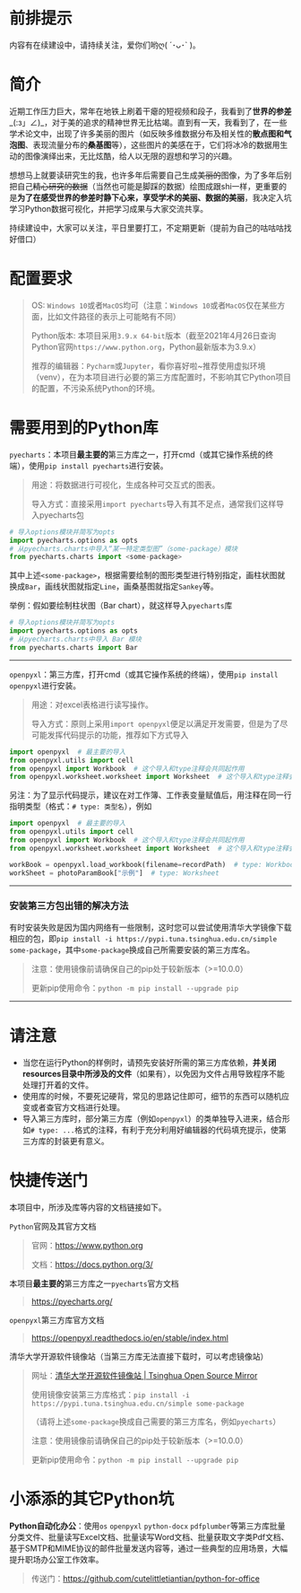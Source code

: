 # 前排提示

内容有在续建设中，请持续关注，爱你们哟ღ( ´･ᴗ･` )。

# 简介

近期工作压力巨大，常年在地铁上刷着干瘪的短视频和段子，我看到了**世界的参差**\_(:з」∠)\_，对于美的追求的精神世界无比枯竭。直到有一天，我看到了，在一些学术论文中，出现了许多美丽的图片（如反映多维数据分布及相关性的**散点图和气泡图**、表现流量分布的**桑基图**等），这些图片的美感在于，它们将冰冷的数据用生动的图像演绎出来，无比炫酷，给人以无限的遐想和学习的兴趣。

想想马上就要读研究生的我，也许多年后需要自己生成~~美丽的~~图像，为了多年后别把自己~~精心研究的数据~~（当然也可能是脚踩的数据）绘图成跟shi一样，更重要的是**为了在感受世界的参差时静下心来，享受学术的美丽、数据的美丽**，我决定入坑学习Python数据可视化，并把学习成果与大家交流共享。

持续建设中，大家可以关注，平日里要打工，不定期更新（提前为自己的咕咕咕找好借口）

# 配置要求

> OS: ``Windows 10``或者``MacOS``均可（注意：``Windows 10``或者``MacOS``仅在某些方面，比如文件路径的表示上可能略有不同）
> 
> Python版本: 本项目采用``3.9.x 64-bit``版本（截至2021年4月26日查询Python官网``https://www.python.org``，Python最新版本为3.9.x）
> 
> 推荐的编辑器：``Pycharm``或``Jupyter``，看你喜好啦~推荐使用虚拟环境（venv），在为本项目进行必要的第三方库配置时，不影响其它Python项目的配置，不污染系统Python的环境。

# 需要用到的Python库

``pyecharts``：本项目**最主要的**第三方库之一，打开cmd（或其它操作系统的终端），使用``pip install pyecharts``进行安装。

> 用途：将数据进行可视化，生成各种可交互式的图表。
>
> 导入方式：直接采用``import pyecharts``导入有其不足点，通常我们这样导入pyecharts包

```python
# 导入options模块并简写为opts
import pyecharts.options as opts
# 从pyecharts.charts中导入“某一特定类型图”（some-package）模块
from pyecharts.charts import <some-package>
```

其中上述``<some-package>``，根据需要绘制的图形类型进行特别指定，画柱状图就换成``Bar``，画线状图就指定``Line``，画桑基图就指定``Sankey``等。

举例：假如要绘制柱状图（Bar chart），就这样导入``pyecharts``库

```python
# 导入options模块并简写为opts
import pyecharts.options as opts
# 从pyecharts.charts中导入 Bar 模块
from pyecharts.charts import Bar
```

***

``openpyxl``：第三方库，打开cmd（或其它操作系统的终端），使用``pip install openpyxl``进行安装。

> 用途：对excel表格进行读写操作。
>
> 导入方式：原则上采用``import openpyxl``便足以满足开发需要，但是为了尽可能发挥代码提示的功能，推荐如下方式导入

```python
import openpyxl  # 最主要的导入
from openpyxl.utils import cell
from openpyxl import Workbook  # 这个导入和type注释会共同起作用
from openpyxl.worksheet.worksheet import Worksheet  # 这个导入和type注释会共同起作用
```

另注：为了显示代码提示，建议在对工作簿、工作表变量赋值后，用注释在同一行指明类型（格式：``# type: 类型名``），例如

```python
import openpyxl  # 最主要的导入
from openpyxl.utils import cell
from openpyxl import Workbook  # 这个导入和type注释会共同起作用
from openpyxl.worksheet.worksheet import Worksheet  # 这个导入和type注释会共同起作用

workBook = openpyxl.load_workbook(filename=recordPath)  # type: Workbook
workSheet = photoParamBook["示例"]  # type: Worksheet
```

***

### 安装第三方包出错的解决方法

有时安装失败是因为国内网络有一些限制，这时您可以尝试使用清华大学镜像下载相应的包，即``pip install -i https://pypi.tuna.tsinghua.edu.cn/simple some-package``，其中``some-package``换成自己所需要安装的第三方库名。

> 注意：使用镜像前请确保自己的pip处于较新版本（>=10.0.0）
> 
> 更新pip使用命令：``python -m pip install --upgrade pip``

***

# 请注意

* 当您在运行Python的样例时，请预先安装好所需的第三方库依赖，**并关闭resources目录中所涉及的文件**（如果有），以免因为文件占用导致程序不能处理打开着的文件。
* 使用库的时候，不要死记硬背，常见的思路记住即可，细节的东西可以随机应变或者查官方文档进行处理。
* 导入第三方库时，部分第三方库（例如``openpyxl``）的类单独导入进来，结合形如``# type: ...``格式的注释，有利于充分利用好编辑器的代码填充提示，使第三方库的封装更有意义。

# 快捷传送门

本项目中，所涉及库等内容的文档链接如下。

``Python``官网及其官方文档

> 官网：https://www.python.org
> 
> 文档：https://docs.python.org/3/

本项目**最主要的**第三方库之一``pyecharts``官方文档

> https://pyecharts.org/

``openpyxl``第三方库官方文档

> https://openpyxl.readthedocs.io/en/stable/index.html

清华大学开源软件镜像站（当第三方库无法直接下载时，可以考虑镜像站）

> 网址：[清华大学开源软件镜像站 | Tsinghua Open Source Mirror](https://mirrors.tuna.tsinghua.edu.cn/)
>
> 使用镜像安装第三方库格式：``pip install -i https://pypi.tuna.tsinghua.edu.cn/simple some-package``
>
> （请将上述``some-package``换成自己需要的第三方库名，例如``pyecharts``）
> 
> 注意：使用镜像前请确保自己的pip处于较新版本（>=10.0.0）
> 
> 更新pip使用命令：``python -m pip install --upgrade pip``

# 小添添的其它Python坑

**Python自动化办公**：使用``os`` ``openpyxl`` ``python-docx`` ``pdfplumber``等第三方库批量分类文件、批量读写Excel文档、批量读写Word文档、批量获取文字类Pdf文档、基于SMTP和MIME协议的邮件批量发送内容等，通过一些典型的应用场景，大幅提升职场办公室工作效率。

> 传送门：https://github.com/cutelittletiantian/python-for-office
